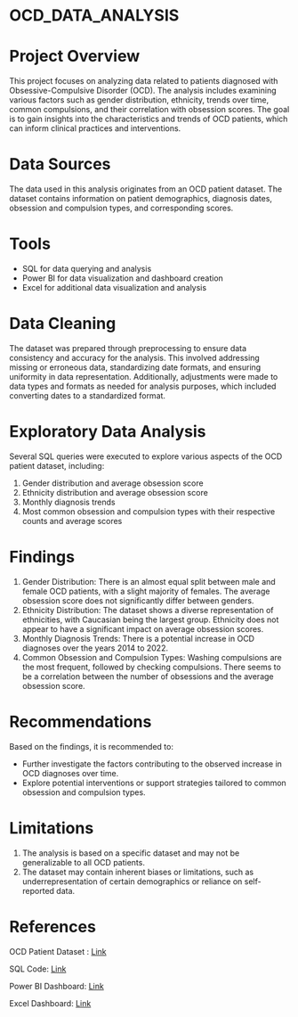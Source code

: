 # OCD_DATA_ANALYSIS
# Project Overview
This project focuses on analyzing data related to patients diagnosed with Obsessive-Compulsive Disorder (OCD). The analysis includes examining various factors such as gender distribution, ethnicity, trends over time, common compulsions, and their correlation with obsession scores. The goal is to gain insights into the characteristics and trends of OCD patients, which can inform clinical practices and interventions.

# Data Sources
The data used in this analysis originates from an OCD patient dataset. The dataset contains information on patient demographics, diagnosis dates, obsession and compulsion types, and corresponding scores.

# Tools
- SQL for data querying and analysis
- Power BI for data visualization and dashboard creation
- Excel for additional data visualization and analysis

# Data Cleaning
The dataset was prepared through preprocessing to ensure data consistency and accuracy for the analysis. This involved addressing missing or erroneous data, standardizing date formats, and ensuring uniformity in data representation. Additionally, adjustments were made to data types and formats as needed for analysis purposes, which included converting dates to a standardized format.

# Exploratory Data Analysis
Several SQL queries were executed to explore various aspects of the OCD patient dataset, including:
1. Gender distribution and average obsession score
2. Ethnicity distribution and average obsession score
3. Monthly diagnosis trends
4. Most common obsession and compulsion types with their respective counts and average scores

# Findings
1. Gender Distribution: There is an almost equal split between male and female OCD patients, with a slight majority of females. The average obsession score does not significantly differ between genders.
2. Ethnicity Distribution: The dataset shows a diverse representation of ethnicities, with Caucasian being the largest group. Ethnicity does not appear to have a significant impact on average obsession scores.
3. Monthly Diagnosis Trends: There is a potential increase in OCD diagnoses over the years 2014 to 2022.
4. Common Obsession and Compulsion Types: Washing compulsions are the most frequent, followed by checking compulsions. There seems to be a correlation between the number of obsessions and the average obsession score.

# Recommendations
Based on the findings, it is recommended to:
- Further investigate the factors contributing to the observed increase in OCD diagnoses over time.
- Explore potential interventions or support strategies tailored to common obsession and compulsion types.

# Limitations
1. The analysis is based on a specific dataset and may not be generalizable to all OCD patients.
2. The dataset may contain inherent biases or limitations, such as underrepresentation of certain demographics or reliance on self-reported data.

# References
  OCD Patient Dataset : [Link](https://github.com/gayatrikuracha/OCD_DATA_ANALYSIS/blob/main/ocd_patient_dataset.csv)
  
  SQL Code: [Link](url)
  
  Power BI Dashboard: [Link](url)

  Excel Dashboard: [Link](url)

  



